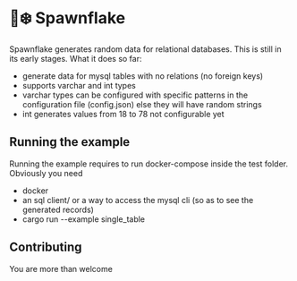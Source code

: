 # 🐙❄️ Spawnflake 

Spawnflake generates random data for relational databases. This is still in its early stages. What it does so far:
* generate data for mysql tables with no relations (no foreign keys)
* supports varchar and int types
* varchar types can be configured with specific patterns in the configuration file (config.json) else they will have random strings 
* int generates values from 18 to 78 not configurable yet

## Running the example

Running the example requires to run docker-compose inside the test folder. Obviously you need
* docker
* an sql client/ or a way to access the mysql cli (so as to see the generated records)
* cargo run --example single_table

## Contributing
You are more than welcome